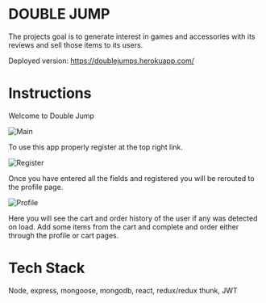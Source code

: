 # DOUBLE JUMP 

 The projects goal is to generate interest in games and accessories with its reviews and sell those items to its users.

 Deployed version: https://doublejumps.herokuapp.com/

# Instructions
Welcome to Double Jump

<img alt='Main' src='https://lh3.googleusercontent.com/X6dQw-pbcTIzkphH4bqSZuafh5_wQ1qWO34N-wfbLMv-9Xx9ZvEz32AuUaTb9H1GWodlMc2glVbtLry_X9c=w1920-h969-rw' />

To use this app properly register at the top right link. 

<img alt='Register' src='https://lh6.googleusercontent.com/_TnWM_V4VMI7GbXeaAiK5EFDqlMpUy-W8KbM9XVg7p2676s1HVaDodOiDUhBhqKfvjGPrhoCNk_lWZbCcAE=w1920-h969-rw' />

Once you have entered all the fields and registered you will be rerouted to the profile page.

 <img alt='Profile' src='https://user-images.githubusercontent.com/41643910/54457962-63caa680-4728-11e9-8371-ec90f99092f9.PNG' />

 Here you will see the cart and order history of the user if any was detected on load. Add some items from the cart and complete and order either through the profile or cart pages. 

# Tech Stack
Node,
express,
mongoose,
mongodb,
react,
redux/redux thunk,
JWT
